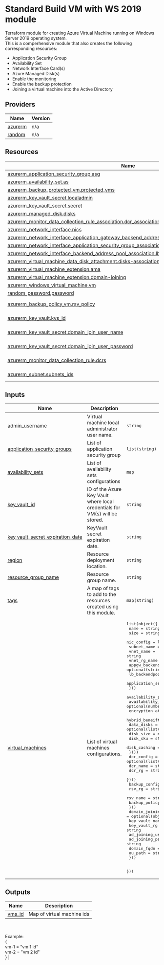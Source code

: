 # Standard Build VM with WS 2019 module

Terraform module for creating Azure Virtual Machine running on Windows Server 2019 operating system.<br>
This is a comperhensive module that also creates the following corresponding resources:
- Application Security Group
- Availability Set
- Network Interface Card(s)
- Azure Managed Disk(s)
- Enable the monitoring
- Enable the backup protection
- Joining a virtual machine into the Active Directory
<!-- BEGIN_TF_DOCS -->


## Providers

| Name | Version |
|------|---------|
| <a name="provider_azurerm"></a> [azurerm](#provider\_azurerm) | n/a |
| <a name="provider_random"></a> [random](#provider\_random) | n/a |

## Resources

| Name | Type |
|------|------|
| [azurerm_application_security_group.asg](https://registry.terraform.io/providers/hashicorp/azurerm/latest/docs/resources/application_security_group) | resource |
| [azurerm_availability_set.as](https://registry.terraform.io/providers/hashicorp/azurerm/latest/docs/resources/availability_set) | resource |
| [azurerm_backup_protected_vm.protected_vms](https://registry.terraform.io/providers/hashicorp/azurerm/latest/docs/resources/backup_protected_vm) | resource |
| [azurerm_key_vault_secret.localadmin](https://registry.terraform.io/providers/hashicorp/azurerm/latest/docs/resources/key_vault_secret) | resource |
| [azurerm_key_vault_secret.secret](https://registry.terraform.io/providers/hashicorp/azurerm/latest/docs/resources/key_vault_secret) | resource |
| [azurerm_managed_disk.disks](https://registry.terraform.io/providers/hashicorp/azurerm/latest/docs/resources/managed_disk) | resource |
| [azurerm_monitor_data_collection_rule_association.dcr_association](https://registry.terraform.io/providers/hashicorp/azurerm/latest/docs/resources/monitor_data_collection_rule_association) | resource |
| [azurerm_network_interface.nics](https://registry.terraform.io/providers/hashicorp/azurerm/latest/docs/resources/network_interface) | resource |
| [azurerm_network_interface_application_gateway_backend_address_pool_association.appgw_association](https://registry.terraform.io/providers/hashicorp/azurerm/latest/docs/resources/network_interface_application_gateway_backend_address_pool_association) | resource |
| [azurerm_network_interface_application_security_group_association.asg_association](https://registry.terraform.io/providers/hashicorp/azurerm/latest/docs/resources/network_interface_application_security_group_association) | resource |
| [azurerm_network_interface_backend_address_pool_association.lb_association](https://registry.terraform.io/providers/hashicorp/azurerm/latest/docs/resources/network_interface_backend_address_pool_association) | resource |
| [azurerm_virtual_machine_data_disk_attachment.disks-association](https://registry.terraform.io/providers/hashicorp/azurerm/latest/docs/resources/virtual_machine_data_disk_attachment) | resource |
| [azurerm_virtual_machine_extension.ama](https://registry.terraform.io/providers/hashicorp/azurerm/latest/docs/resources/virtual_machine_extension) | resource |
| [azurerm_virtual_machine_extension.domain-joining](https://registry.terraform.io/providers/hashicorp/azurerm/latest/docs/resources/virtual_machine_extension) | resource |
| [azurerm_windows_virtual_machine.vm](https://registry.terraform.io/providers/hashicorp/azurerm/latest/docs/resources/windows_virtual_machine) | resource |
| [random_password.password](https://registry.terraform.io/providers/hashicorp/random/latest/docs/resources/password) | resource |
| [azurerm_backup_policy_vm.rsv_policy](https://registry.terraform.io/providers/hashicorp/azurerm/latest/docs/data-sources/backup_policy_vm) | data source |
| [azurerm_key_vault.kvs_id](https://registry.terraform.io/providers/hashicorp/azurerm/latest/docs/data-sources/key_vault) | data source |
| [azurerm_key_vault_secret.domain_join_user_name](https://registry.terraform.io/providers/hashicorp/azurerm/latest/docs/data-sources/key_vault_secret) | data source |
| [azurerm_key_vault_secret.domain_join_user_password](https://registry.terraform.io/providers/hashicorp/azurerm/latest/docs/data-sources/key_vault_secret) | data source |
| [azurerm_monitor_data_collection_rule.dcrs](https://registry.terraform.io/providers/hashicorp/azurerm/latest/docs/data-sources/monitor_data_collection_rule) | data source |
| [azurerm_subnet.subnets_ids](https://registry.terraform.io/providers/hashicorp/azurerm/latest/docs/data-sources/subnet) | data source |

## Inputs

| Name | Description | Type | Default | Required |
|------|-------------|------|---------|:--------:|
| <a name="input_admin_username"></a> [admin\_username](#input\_admin\_username) | Virtual machine local administrator user name. | `string` | `"vmlocaladmin"` | no |
| <a name="input_application_security_groups"></a> [application\_security\_groups](#input\_application\_security\_groups) | List of application security group | `list(string)` | n/a | yes |
| <a name="input_availability_sets"></a> [availability\_sets](#input\_availability\_sets) | List of availability sets configurations | `map` | `{}` | no |
| <a name="input_key_vault_id"></a> [key\_vault\_id](#input\_key\_vault\_id) | ID of the Azure Key Vault where local credentials for VM(s) will be stored. | `string` | n/a | yes |
| <a name="input_key_vault_secret_expiration_date"></a> [key\_vault\_secret\_expiration\_date](#input\_key\_vault\_secret\_expiration\_date) | KeyVault secret expiration date. | `string` | n/a | yes |
| <a name="input_region"></a> [region](#input\_region) | Resource deployment location. | `string` | `"uksouth"` | no |
| <a name="input_resource_group_name"></a> [resource\_group\_name](#input\_resource\_group\_name) | Resource group name. | `string` | n/a | yes |
| <a name="input_tags"></a> [tags](#input\_tags) | A map of tags to add to the resources created using this module. | `map(string)` | `{}` | no |
| <a name="input_virtual_machines"></a> [virtual\_machines](#input\_virtual\_machines) | List of virtual machines configurations. | <pre>list(object({<br>    name = string<br>    size = string<br>    nic_config = list(object({<br>      subnet_name                     = string<br>      vnet_name                       = string<br>      vnet_rg_name                    = string<br>      appgw_backendpool_id            = optional(string)<br>      lb_backendpool_id               = optional(string)<br>      application_security_group_name = optional(string)<br>    }))<br>    availability_set_name      = optional(string)<br>    availability_zone          = optional(number)<br>    encryption_at_host_enabled = optional(bool)<br>    hybrid_beneift_license     = optional(bool)<br>    data_disks = optional(list(object({<br>      disk_size    = number<br>      disk_sku     = string<br>      disk_caching = string<br>    })))<br>    dcr_config = optional(list(object({<br>      dcr_name = string<br>      dcr_rg   = string<br>    })))<br>    backup_config = optional(object({<br>      rsv_rg        = string<br>      rsv_name      = string<br>      backup_policy = string<br>    }))<br>    domain_joining = optional(object({<br>      key_vault_name      = string<br>      key_vault_rg        = string<br>      ad_joining_username = string<br>      ad_joining_password = string<br>      domain_fqdn         = string<br>      ou_path             = string<br>    }))<br><br>  }))</pre> | n/a | yes |

## Outputs

| Name | Description |
|------|-------------|
| <a name="output_vms_id"></a> [vms\_id](#output\_vms\_id) | Map of virtual machine ids  <br>                  <br>Example:<br>  {  <br>    vm-1 = "vm 1 id"  <br>    vm-2 = "vm 2 id"<br>  } |
<!-- END_TF_DOCS -->